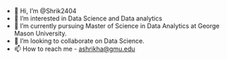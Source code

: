 - 👋 Hi, I’m @Shrik2404
- 👀 I’m interested in Data Science and Data analytics
- 🌱 I’m currently pursuing Master of Science in Data Analytics at George Mason University.
- 💞️ I’m looking to collaborate on Data Science.
- 📫 How to reach me - ashrikha@gmu.edu

<!---
Shrik2404/Shrik2404 is a ✨ special ✨ repository because its `README.md` (this file) appears on your GitHub profile.
You can click the Preview link to take a look at your changes.
--->
